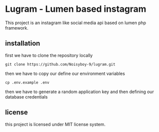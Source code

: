 # Lugram - Lumen based instagram 
This project is an instagram like social media api based on lumen php  framework.

## installation
first we have to clone the repository locally
```git
git clone https://github.com/Noisyboy-9/lugram.git
```
then we have to copy our define our environment variables
```terminal
cp .env.example .env
``` 
then we have to generate a random application key and then defining our database credentials 
## license 
this project is licensed under MIT license system.
  
